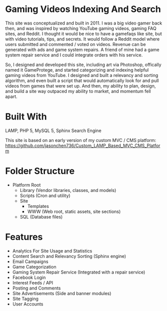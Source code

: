 # Gaming Videos Indexing And Search

This site was conceptualized and built in 2011.  I was a big video gamer back then, and was inspired by watching YouTube gaming videos, gaming FAQ sites, and Reddit.  I thought it would be nice to have a gamefaqs like site, but with video tutorials, tips, and secrets.  It would follow a Reddit model where users submitted and commented / voted on videos.  Revenue can be generated with ads and game system repairs.  A friend of mine had a game system repair service and I could integrate orders with his service.

So, I designed and developed this site, including art via Photoshop, offically named it GameProtege, and started categorizing and indexing helpful gaming videos from YouTube.  I designed and built a relevancy and sorting algorithm, and even built a script that would automatically look for and pull videos from games that were set up.  And then, my ability to plan, design, and build a site way outpaced my ability to market, and momentum fell apart.

# Built With

LAMP, PHP 5, MySQL 5, Sphinx Search Engine

This site is based on an early version of my custom MVC / CMS platform: https://github.com/jasonchen736/Custom_LAMP_Based_MVC_CMS_Platform

# Folder Structure

- Platform Root
  - Library (Vendor libraries, classes, and models)
  - Scripts (Cron and utility)
  - Site
    - Templates
    - WWW (Web root, static assets, site sections)
  - SQL (Database files)

# Features

- Analytics For Site Usage and Statistics
- Content Search and Relevancy Sorting (Sphinx engine)
- Email Campaigns
- Game Categorization
- Gaming System Repair Service (Integrated with a repair service)
- Facebook Login
- Interest Feeds / API
- Posting and Comments
- Site Advertisements (Side and banner modules)
- Site Tagging
- User Accounts
